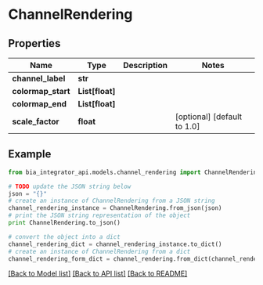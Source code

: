 # ChannelRendering


## Properties
Name | Type | Description | Notes
------------ | ------------- | ------------- | -------------
**channel_label** | **str** |  | 
**colormap_start** | **List[float]** |  | 
**colormap_end** | **List[float]** |  | 
**scale_factor** | **float** |  | [optional] [default to 1.0]

## Example

```python
from bia_integrator_api.models.channel_rendering import ChannelRendering

# TODO update the JSON string below
json = "{}"
# create an instance of ChannelRendering from a JSON string
channel_rendering_instance = ChannelRendering.from_json(json)
# print the JSON string representation of the object
print ChannelRendering.to_json()

# convert the object into a dict
channel_rendering_dict = channel_rendering_instance.to_dict()
# create an instance of ChannelRendering from a dict
channel_rendering_form_dict = channel_rendering.from_dict(channel_rendering_dict)
```
[[Back to Model list]](../README.md#documentation-for-models) [[Back to API list]](../README.md#documentation-for-api-endpoints) [[Back to README]](../README.md)


